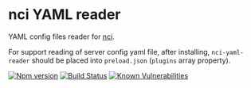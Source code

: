 # nci YAML reader

YAML config files reader for [nci](https://github.com/node-ci/nci).

For support reading of server config yaml file, after installing,
`nci-yaml-reader` should be placed into `preload.json` (`plugins` array
property).


[![Npm version](https://img.shields.io/npm/v/nci-yaml-reader.svg)](https://www.npmjs.org/package/nci-yaml-reader)
[![Build Status](https://travis-ci.org/node-ci/nci-yaml-reader.svg?branch=master)](https://travis-ci.org/node-ci/nci-yaml-reader)
[![Known Vulnerabilities](https://snyk.io/test/npm/nci-yaml-reader/badge.svg)](https://snyk.io/test/npm/nci-yaml-reader)
